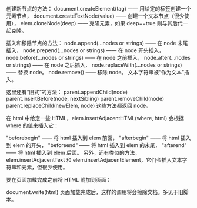 创建新节点的方法：
document.createElement(tag) —— 用给定的标签创建一个元素节点，
document.createTextNode(value) —— 创建一个文本节点（很少使用），
elem.cloneNode(deep) —— 克隆元素，如果 deep==true 则与其后代一起克隆。

插入和移除节点的方法：
node.append(...nodes or strings) —— 在 node 末尾插入，
node.prepend(...nodes or strings) —— 在 node 开头插入，
node.before(...nodes or strings) —— 在 node 之前插入，
node.after(...nodes or strings) —— 在 node 之后插入，
node.replaceWith(...nodes or strings) —— 替换 node。
node.remove() —— 移除 node。
文本字符串被“作为文本”插入。

这里还有“旧式”的方法：
parent.appendChild(node)
parent.insertBefore(node, nextSibling)
parent.removeChild(node)
parent.replaceChild(newElem, node)
这些方法都返回 node。

在 html 中给定一些 HTML，elem.insertAdjacentHTML(where, html) 会根据 where 的值来插入它：

"beforebegin" —— 将 html 插入到 elem 前面，
"afterbegin" —— 将 html 插入到 elem 的开头，
"beforeend" —— 将 html 插入到 elem 的末尾，
"afterend" —— 将 html 插入到 elem 后面。
另外，还有类似的方法，elem.insertAdjacentText 和 elem.insertAdjacentElement，它们会插入文本字符串和元素，但很少使用。

要在页面加载完成之前将 HTML 附加到页面：

document.write(html)
页面加载完成后，这样的调用将会擦除文档。多见于旧脚本。